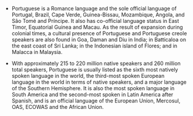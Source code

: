 * Portuguese is a Romance language and the sole official language of Portugal, Brazil, Cape Verde, Guinea-Bissau, Mozambique, Angola, and São Tomé and Príncipe. It also has co-official language status in East Timor, Equatorial Guinea and Macau. As the result of expansion during colonial times, a cultural presence of Portuguese and Portuguese creole speakers are also found in Goa, Daman and Diu in India; in Batticaloa on the east coast of Sri Lanka; in the Indonesian island of Flores; and in Malacca in Malaysia.

* With approximately 215 to 220 million native speakers and 260 million total speakers, Portuguese is usually listed as the sixth most natively spoken language in the world, the third-most spoken European language in the world in terms of native speakers, and a major language of the Southern Hemisphere. It is also the most spoken language in South America and the second-most spoken in Latin America after Spanish, and is an official language of the European Union, Mercosul, OAS, ECOWAS and the African Union.
